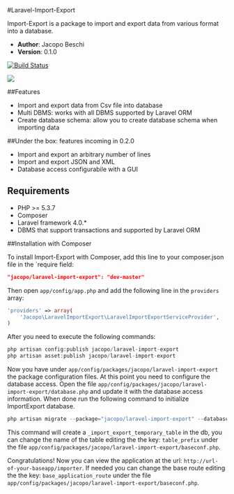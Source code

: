 #Laravel-Import-Export

Import-Export is a package to import and export data from various format into a database.

- **Author**: Jacopo Beschi
- **Version**: 0.1.0

[![Build Status](https://travis-ci.org/intrip/laravel-import-export.png)](https://travis-ci.org/intrip/laravel-import-export)

<img src="https://raw.github.com/intrip/laravel-import-export/master/examples/import_step1.jpg" />

##Features

- Import and export data from Csv file into database
- Multi DBMS: works with all DBMS supported by Laravel ORM
- Create database schema: allow you to create database schema when importing data

##Under the box: features incoming in 0.2.0

- Import and export an arbitrary number of lines
- Import and export JSON and XML
- Database access configurabile with a GUI

## Requirements

- PHP >= 5.3.7
- Composer
- Laravel framework 4.0.*
- DBMS that support transactions and supported by Laravel ORM

##Installation with Composer

To install Import-Export with Composer, add this line to your composer.json file in the `require field:

```json
"jacopo/laravel-import-export": "dev-master"
```

Then open `app/config/app.php` and add the following line in the `providers` array:

```php
'providers' => array(
    'Jacopo\LaravelImportExport\LaravelImportExportServiceProvider',
)
```

After you need to execute the following commands:

```php
php artisan config:publish jacopo/laravel-import-export
php artisan asset:publish jacopo/laravel-import-export
```
Now you have under `app/config/packages/jacopo/laravel-import-export` the package configuration files. At this point you need to configure the database access. Open the file `app/config/packages/jacopo/laravel-import-export/database.php` and update it with the database access information. When done run the following command to initialize ImportExport database.

```php
php artisan migrate --package="jacopo/laravel-import-export" --database="import"
```
This command will create a `_import_export_temporary_table` in the db, you can change the name of the table editing the the key: `table_prefix` under the file `app/config/packages/jacopo/laravel-import-export/baseconf.php`.

Congratulations! Now you can view the application at the url: `http://url-of-your-baseapp/importer`. If needed you can change the base route editing the the key: `base_application_route` under the file `app/config/packages/jacopo/laravel-import-export/baseconf.php`.
